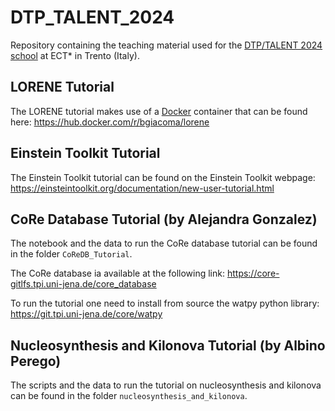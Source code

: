 # DTP_TALENT_2024
Repository containing the teaching material used for the [DTP/TALENT 2024 school](https://www.ectstar.eu/trainings/dtp-talent-2024-nuclear-theory-for-astrophysics/) at ECT* in Trento (Italy).

## LORENE Tutorial
The LORENE tutorial makes use of a [Docker](https://www.docker.com/) container that can be found here: https://hub.docker.com/r/bgiacoma/lorene

## Einstein Toolkit Tutorial
The Einstein Toolkit tutorial can be found on the Einstein Toolkit webpage: https://einsteintoolkit.org/documentation/new-user-tutorial.html

## CoRe Database Tutorial (by Alejandra Gonzalez)
The notebook and the data to run the CoRe database tutorial can be found in the folder `CoReDB_Tutorial`.

The CoRe database ia available at the following link: https://core-gitlfs.tpi.uni-jena.de/core_database

To run the tutorial one need to install from source the watpy python library: https://git.tpi.uni-jena.de/core/watpy

## Nucleosynthesis and Kilonova Tutorial (by Albino Perego)
The scripts and the data to run the tutorial on nucleosynthesis and kilonova can be found in the folder `nucleosynthesis_and_kilonova`.
